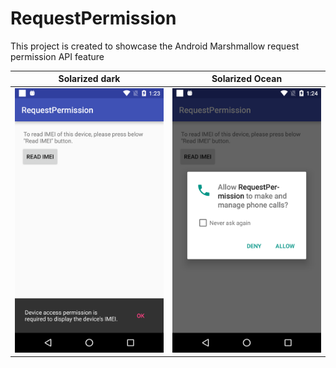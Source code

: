 # RequestPermission
This project is created to showcase the Android Marshmallow request permission API feature

Solarized dark                                                                     |  Solarized Ocean
:---------------------------------------------------------------------------------:|:-------------------------:
![](https://github.com/ashish-git/RequestPermission/blob/master/screenshot/2.png)  |  ![](https://github.com/ashish-git/RequestPermission/blob/master/screenshot/3.png)
 

